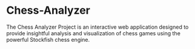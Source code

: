 # Chess-Analyzer
The Chess Analyzer Project is an interactive web application designed to provide insightful analysis and visualization of chess games using the powerful Stockfish chess engine.
